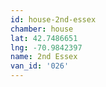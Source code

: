 ```yaml
---
id: house-2nd-essex
chamber: house
lat: 42.7486651
lng: -70.9842397
name: 2nd Essex
van_id: '026'
---
```

